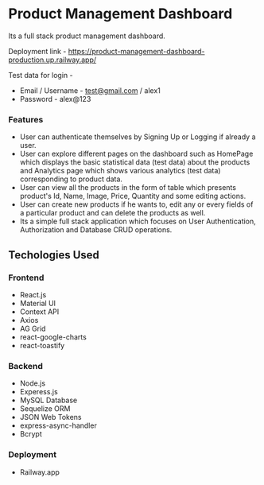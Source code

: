 # Product Management Dashboard

Its a full stack product management dashboard.

Deployment link - https://product-management-dashboard-production.up.railway.app/

Test data for login -

- Email / Username - test@gmail.com / alex1
- Password - alex@123

### Features

- User can authenticate themselves by Signing Up or Logging if already a user.
- User can explore different pages on the dashboard such as HomePage which displays the basic statistical data (test data) about the
  products and Analytics page which shows various analytics (test data) corresponding to product data.
- User can view all the products in the form of table which presents product's Id, Name, Image, Price, Quantity and some editing actions.
- User can create new products if he wants to, edit any or every fields of a particular product and can delete the products as well.
- Its a simple full stack application which focuses on User Authentication, Authorization and Database CRUD operations.

## Techologies Used

### Frontend

- React.js
- Material UI
- Context API
- Axios
- AG Grid
- react-google-charts
- react-toastify

### Backend

- Node.js
- Experess.js
- MySQL Database
- Sequelize ORM
- JSON Web Tokens
- express-async-handler
- Bcrypt

### Deployment

- Railway.app
